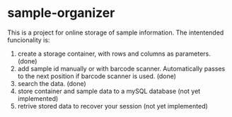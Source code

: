 # sample-organizer

This is a project for online storage of sample information.
The intentended funcionality  is:
1) create a storage container, with rows and columns as parameters. (done)
2) add sample id manually or with barcode scanner. Automatically passes to the next position if barcode scanner is used. (done)
3) search the data. (done)
3) store container and sample data to a mySQL database (not yet implemented)
4) retrive stored data to recover your session (not yet implemented)
